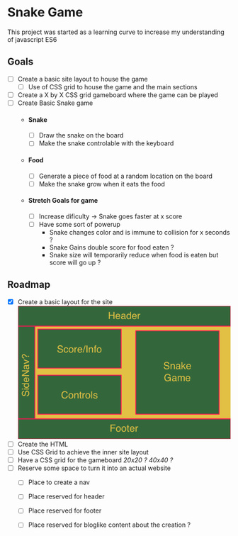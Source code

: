 # Snake Game #
This project was started as a learning curve to increase my understanding of javascript ES6

## Goals ##
- [ ] Create a basic site layout to house the game
  - [ ] Use of CSS grid to house the game and the main sections
- [ ] Create a X by X CSS grid gameboard where the game can be played
- [ ] Create Basic Snake game
  - #### Snake ####
    - [ ] Draw the snake on the board
    - [ ] Make the snake controlable with the keyboard
  - #### Food ####
    - [ ] Generate a piece of food at a random location on the board
    - [ ] Make the snake grow when it eats the food
  - #### Stretch Goals for game ####
    - [ ] Increase dificulty -> Snake goes faster at x score
    - [ ] Have some sort of powerup
       - Snake changes color and is immune to collision for x seconds ?
       - Snake Gains double score for food eaten ?
       - Snake size will temporarily reduce when food is eaten but score will go up ?

## Roadmap ##
- [X] Create a basic layout for the site 
![site layout image](./documentationImages/snakeSiteLayout.webp)
- [ ] Create the HTML
- [ ] Use CSS Grid to achieve the inner site layout
- [ ] Have a CSS grid for the gameboard *20x20 ? 40x40 ?*
- [ ] Reserve some space to turn it into an actual website
   - [ ] Place to create a nav
   - [ ] Place reserved for header
   - [ ] Place reserved for footer
   - [ ] Place reserved for bloglike content about the creation ?


